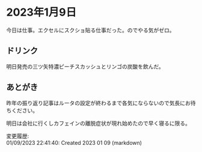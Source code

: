 # 2023年1月9日

今日は仕事。エクセルにスクショ貼る仕事だった。のでやる気がゼロ。

## ドリンク

明日発売の三ツ矢特濃ピーチスカッシュとリンゴの炭酸を飲んだ。

## あとがき

昨年の振り返り記事はルータの設定が終わるまで各気にならないので気長にお待ちください。

明日は会社に行くしカフェインの離脱症状が現れ始めたので早く寝るに限る。

変更履歴:  
01/09/2023 22:41:40: Created 2023 01 09 (markdown)  
